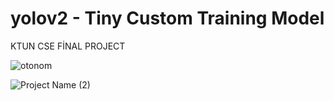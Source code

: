# yolov2 - Tiny Custom Training Model
KTUN CSE FİNAL PROJECT 

![otonom](https://user-images.githubusercontent.com/43322788/181769083-0c1b0e46-ab14-4f50-8aa0-ae20c069f8ff.png)

![Project Name (2)](https://user-images.githubusercontent.com/43322788/181771368-4082f73c-380c-467d-88cb-bb6456a82ed3.gif)
